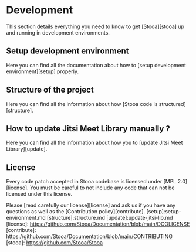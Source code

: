 # Development

This section details everything you need to know to get [Stooa][stooa] up and running in development environments.

## Setup development environment

Here you can find all the documentation about how to [setup development environment][setup] properly.

## Structure of the project

Here you can find all the information about how [Stooa code is structured][structure].

## How to update Jitsi Meet Library manually ?

Here you can find all the information about how you to [update Jitsi Meet Library][update].


## License

Every code patch accepted in Stooa codebase is licensed under [MPL 2.0][license]. You must be careful to not include any code that can not be licensed under this license.

Please [read carefully our license][license] and ask us if you have any questions as well as the [Contribution policy][contribute].
[setup]:setup-environment.md
[structure]:structure.md
[update]:update-jitsi-lib.md
[license]: https://github.com/Stooa/Documentation/blob/main/DCOLICENSE
[contribute]: https://github.com/Stooa/Documentation/blob/main/CONTRIBUTING
[stooa]: https://github.com/Stooa/Stooa
